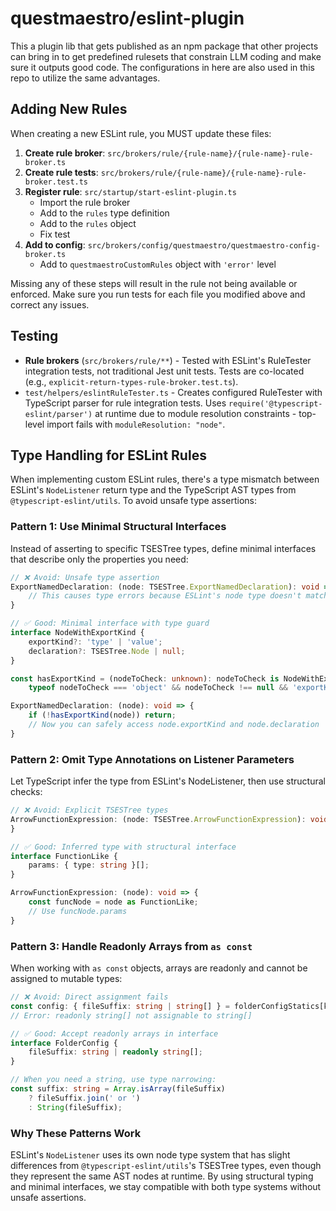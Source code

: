 # questmaestro/eslint-plugin

This a plugin lib that gets published as an npm package that other projects can bring in to get predefined rulesets that
constrain LLM coding and make sure it outputs good code. The configurations in here are also used in this repo to
utilize the same advantages.

## Adding New Rules

When creating a new ESLint rule, you MUST update these files:

1. **Create rule broker**: `src/brokers/rule/{rule-name}/{rule-name}-rule-broker.ts`
2. **Create rule tests**: `src/brokers/rule/{rule-name}/{rule-name}-rule-broker.test.ts`
3. **Register rule**: `src/startup/start-eslint-plugin.ts`
    - Import the rule broker
    - Add to the `rules` type definition
    - Add to the `rules` object
   - Fix test
4. **Add to config**: `src/brokers/config/questmaestro/questmaestro-config-broker.ts`
    - Add to `questmaestroCustomRules` object with `'error'` level

Missing any of these steps will result in the rule not being available or enforced. Make sure you run tests for each
file you modified above and correct any issues.

## Testing

- **Rule brokers** (`src/brokers/rule/**`) - Tested with ESLint's RuleTester integration tests, not traditional Jest
  unit tests. Tests are co-located (e.g., `explicit-return-types-rule-broker.test.ts`).
- `test/helpers/eslintRuleTester.ts` - Creates configured RuleTester with TypeScript parser for rule integration
  tests. Uses `require('@typescript-eslint/parser')` at runtime due to module resolution constraints - top-level import
  fails with `moduleResolution: "node"`.

## Type Handling for ESLint Rules

When implementing custom ESLint rules, there's a type mismatch between ESLint's `NodeListener` return type and the
TypeScript AST types from `@typescript-eslint/utils`. To avoid unsafe type assertions:

### Pattern 1: Use Minimal Structural Interfaces

Instead of asserting to specific TSESTree types, define minimal interfaces that describe only the properties you need:

```typescript
// ❌ Avoid: Unsafe type assertion
ExportNamedDeclaration: (node: TSESTree.ExportNamedDeclaration): void => {
    // This causes type errors because ESLint's node type doesn't match TSESTree exactly
}

// ✅ Good: Minimal interface with type guard
interface NodeWithExportKind {
    exportKind?: 'type' | 'value';
    declaration?: TSESTree.Node | null;
}

const hasExportKind = (nodeToCheck: unknown): nodeToCheck is NodeWithExportKind =>
    typeof nodeToCheck === 'object' && nodeToCheck !== null && 'exportKind' in nodeToCheck;

ExportNamedDeclaration: (node): void => {
    if (!hasExportKind(node)) return;
    // Now you can safely access node.exportKind and node.declaration
}
```

### Pattern 2: Omit Type Annotations on Listener Parameters

Let TypeScript infer the type from ESLint's NodeListener, then use structural checks:

```typescript
// ❌ Avoid: Explicit TSESTree types
ArrowFunctionExpression: (node: TSESTree.ArrowFunctionExpression): void => {
}

// ✅ Good: Inferred type with structural interface
interface FunctionLike {
    params: { type: string }[];
}

ArrowFunctionExpression: (node): void => {
    const funcNode = node as FunctionLike;
    // Use funcNode.params
}
```

### Pattern 3: Handle Readonly Arrays from `as const`

When working with `as const` objects, arrays are readonly and cannot be assigned to mutable types:

```typescript
// ❌ Avoid: Direct assignment fails
const config: { fileSuffix: string | string[] } = folderConfigStatics[key];
// Error: readonly string[] not assignable to string[]

// ✅ Good: Accept readonly arrays in interface
interface FolderConfig {
    fileSuffix: string | readonly string[];
}

// When you need a string, use type narrowing:
const suffix: string = Array.isArray(fileSuffix)
    ? fileSuffix.join(' or ')
    : String(fileSuffix);
```

### Why These Patterns Work

ESLint's `NodeListener` uses its own node type system that has slight differences from `@typescript-eslint/utils`'s
TSESTree types, even though they represent the same AST nodes at runtime. By using structural typing and minimal
interfaces, we stay compatible with both type systems without unsafe assertions.